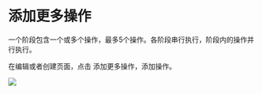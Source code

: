 # 添加更多操作

一个阶段包含一个或多个操作，最多5个操作。各阶段串行执行，阶段内的操作并行执行。

在编辑或者创建页面，点击 添加更多操作，添加操作。

![](/image/codepipeline/Add-Action.PNG) 
